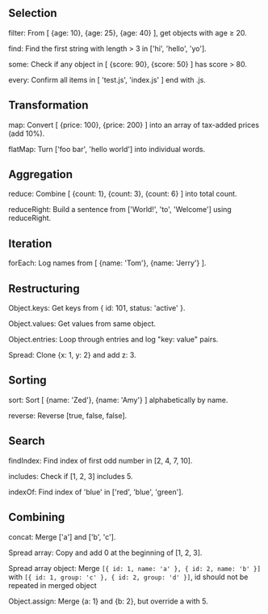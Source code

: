 ## Selection

filter: From [ {age: 10}, {age: 25}, {age: 40} ], get objects with age ≥ 20.

find: Find the first string with length > 3 in ['hi', 'hello', 'yo'].

some: Check if any object in [ {score: 90}, {score: 50} ] has score > 80.

every: Confirm all items in [ 'test.js', 'index.js' ] end with .js.

## Transformation

map: Convert [ {price: 100}, {price: 200} ] into an array of tax-added prices (add 10%).

flatMap: Turn ['foo bar', 'hello world'] into individual words.

## Aggregation

reduce: Combine [ {count: 1}, {count: 3}, {count: 6} ] into total count.

reduceRight: Build a sentence from ['World!', 'to', 'Welcome'] using reduceRight.

## Iteration

forEach: Log names from [ {name: 'Tom'}, {name: 'Jerry'} ].

## Restructuring

Object.keys: Get keys from { id: 101, status: 'active' }.

Object.values: Get values from same object.

Object.entries: Loop through entries and log "key: value" pairs.

Spread: Clone {x: 1, y: 2} and add z: 3.

## Sorting

sort: Sort [ {name: 'Zed'}, {name: 'Amy'} ] alphabetically by name.

reverse: Reverse [true, false, false].

## Search

findIndex: Find index of first odd number in [2, 4, 7, 10].

includes: Check if [1, 2, 3] includes 5.

indexOf: Find index of 'blue' in ['red', 'blue', 'green'].

## Combining

concat: Merge ['a'] and ['b', 'c'].

Spread array: Copy and add 0 at the beginning of [1, 2, 3].

Spread array object: Merge `[{ id: 1, name: 'a' }, { id: 2, name: 'b' }]` with `[{ id: 1, group: 'c' }, { id: 2, group: 'd' }]`, id should not be repeated in merged object

Object.assign: Merge {a: 1} and {b: 2}, but override a with 5.